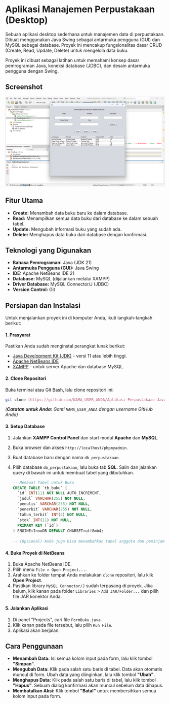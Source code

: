 # Aplikasi Manajemen Perpustakaan (Desktop)

Sebuah aplikasi desktop sederhana untuk manajemen data di perpustakaan. Dibuat menggunakan Java Swing sebagai antarmuka pengguna (GUI) dan MySQL sebagai database. Proyek ini mencakup fungsionalitas dasar CRUD (Create, Read, Update, Delete) untuk mengelola data buku.

Proyek ini dibuat sebagai latihan untuk memahami konsep dasar pemrograman Java, koneksi database (JDBC), dan desain antarmuka pengguna dengan Swing.

## Screenshot
![Tampilan Aplikasi](screenshot.png)

## Fitur Utama
- **Create:** Menambah data buku baru ke dalam database.
- **Read:** Menampilkan semua data buku dari database ke dalam sebuah tabel.
- **Update:** Mengubah informasi buku yang sudah ada.
- **Delete:** Menghapus data buku dari database dengan konfirmasi.

## Teknologi yang Digunakan
- **Bahasa Pemrograman:** Java (JDK 21)
- **Antarmuka Pengguna (GUI):** Java Swing
- **IDE:** Apache NetBeans IDE 21
- **Database:** MySQL (dijalankan melalui XAMPP)
- **Driver Database:** MySQL Connector/J (JDBC)
- **Version Control:** Git

## Persiapan dan Instalasi
Untuk menjalankan proyek ini di komputer Anda, ikuti langkah-langkah berikut:

#### 1. Prasyarat
Pastikan Anda sudah menginstal perangkat lunak berikut:
- [Java Development Kit (JDK)](https://www.oracle.com/java/technologies/downloads/) - versi 11 atau lebih tinggi.
- [Apache NetBeans IDE](https://netbeans.apache.org/download/index.html)
- [XAMPP](https://www.apachefriends.org/index.html) - untuk server Apache dan database MySQL.

#### 2. Clone Repositori
Buka terminal atau Git Bash, lalu clone repositori ini:
```bash
git clone [https://github.com/NAMA_USER_ANDA/Aplikasi-Perpustakaan-Java.git](https://github.com/NAMA_USER_ANDA/Aplikasi-Perpustakaan-Java.git)
```
*(**Catatan untuk Anda:** Ganti `NAMA_USER_ANDA` dengan username GitHub Anda)*

#### 3. Setup Database
1.  Jalankan **XAMPP Control Panel** dan start modul **Apache** dan **MySQL**.
2.  Buka browser dan akses `http://localhost/phpmyadmin`.
3.  Buat database baru dengan nama `db_perpustakaan`.
4.  Pilih database `db_perpustakaan`, lalu buka tab **SQL**. Salin dan jalankan query di bawah ini untuk membuat tabel yang dibutuhkan.

    ```sql
    -- Membuat Tabel untuk Buku
    CREATE TABLE `tb_buku` (
      `id` INT(11) NOT NULL AUTO_INCREMENT,
      `judul` VARCHAR(255) NOT NULL,
      `penulis` VARCHAR(255) NOT NULL,
      `penerbit` VARCHAR(255) NOT NULL,
      `tahun_terbit` INT(4) NOT NULL,
      `stok` INT(11) NOT NULL,
      PRIMARY KEY (`id`)
    ) ENGINE=InnoDB DEFAULT CHARSET=utf8mb4;

    -- (Opsional) Anda juga bisa menambahkan tabel anggota dan peminjaman di sini jika sudah dibuat
    ```

#### 4. Buka Proyek di NetBeans
1.  Buka Apache NetBeans IDE.
2.  Pilih menu `File > Open Project...`.
3.  Arahkan ke folder tempat Anda melakukan `clone` repositori, lalu klik **Open Project**.
4.  Pastikan library `MySQL Connector/J` sudah terpasang di proyek. Jika belum, klik kanan pada folder `Libraries` > `Add JAR/Folder...` dan pilih file JAR konektor Anda.

#### 5. Jalankan Aplikasi
1.  Di panel "Projects", cari file `FormBuku.java`.
2.  Klik kanan pada file tersebut, lalu pilih `Run File`.
3.  Aplikasi akan berjalan.

## Cara Penggunaan
- **Menambah Data:** Isi semua kolom input pada form, lalu klik tombol **"Simpan"**.
- **Mengubah Data:** Klik pada salah satu baris di tabel. Data akan otomatis muncul di form. Ubah data yang diinginkan, lalu klik tombol **"Ubah"**.
- **Menghapus Data:** Klik pada salah satu baris di tabel, lalu klik tombol **"Hapus"**. Sebuah dialog konfirmasi akan muncul sebelum data dihapus.
- **Membatalkan Aksi:** Klik tombol **"Batal"** untuk membersihkan semua kolom input pada form.

